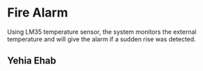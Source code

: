 # Fire Alarm

Using LM35 temperature sensor, the system monitors the external temperature and will give the alarm if a sudden rise was detected.


## Yehia Ehab
